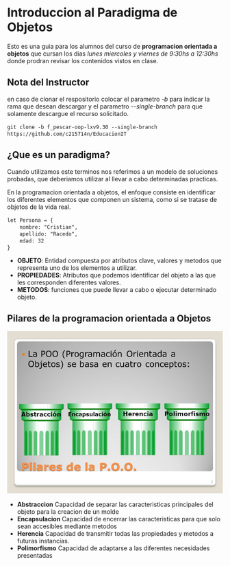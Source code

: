 # Introduccion al Paradigma de Objetos

Esto es una guia para los alumnos del curso de __programacion orientada a objetos__ que cursan los dias _lunes miercoles y viernes de 9:30hs a 12:30hs_ donde prodran revisar los contenidos vistos en clase.

## Nota del Instructor

en caso de clonar el respositorio colocar el parametro _-b_ para indicar la rama que desean descargar y el parametro _--single-branch_ para que solamente descargue el recurso solicitado.

```
git clone -b f_pescar-oop-lxv9.30 --single-branch https://github.com/c215714n/EducacionIT
```

## ¿Que es un paradigma?

Cuando utilizamos este terminos nos referimos a un modelo de soluciones probadas, que deberiamos utilizar al llevar a cabo determinadas practicas.

En la programacion orientada a objetos, el enfoque consiste en identificar los diferentes elementos que componen un sistema, como si se tratase de objetos de la vida real.

```
let Persona = {
    nombre: "Cristian",
    apellido: "Racedo",
    edad: 32
}
```

* __OBJETO__: Entidad compuesta por atributos clave, valores y metodos que representa uno de los elementos a utilizar.
* __PROPIEDADES__: Atributos que podemos identificar del objeto a las que les corresponden diferentes valores.
* __METODOS__: funciones que puede llevar a cabo o ejecutar determinado objeto.

## Pilares de la programacion orientada a Objetos
<img src="assets/oop_pilars.jpg">

* __Abstraccion__ Capacidad de separar las caracteristicas principales del objeto para la creacion de un molde
* __Encapsulacion__ Capacidad de encerrar las caracteristicas para que solo sean accesibles mediante metodos
* __Herencia__ Capacidad de transmitir todas las propiedades y metodos a futuras instancias.
* __Polimorfismo__ Capacidad de adaptarse a las diferentes necesidades presentadas